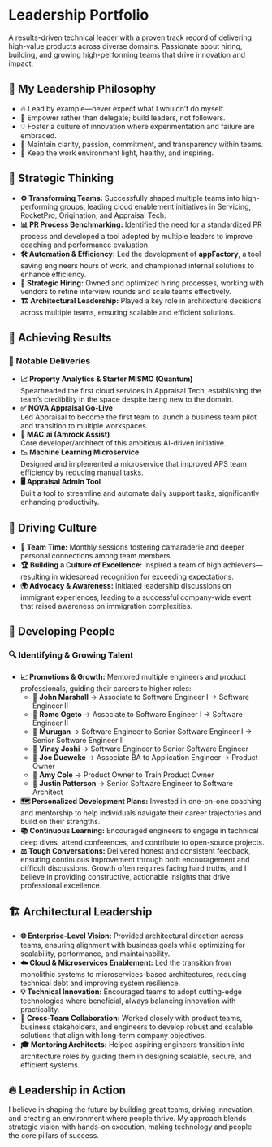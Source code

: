 # Leadership Portfolio

A results-driven technical leader with a proven track record of delivering high-value products across diverse domains. Passionate about hiring, building, and growing high-performing teams that drive innovation and impact.

## 🌟 My Leadership Philosophy
- 🔥 Lead by example—never expect what I wouldn’t do myself.
- 🚀 Empower rather than delegate; build leaders, not followers.
- 💡 Foster a culture of innovation where experimentation and failure are embraced.
- 🎯 Maintain clarity, passion, commitment, and transparency within teams.
- 🌱 Keep the work environment light, healthy, and inspiring.

## 🧠 Strategic Thinking
- **⚙️ Transforming Teams:** Successfully shaped multiple teams into high-performing groups, leading cloud enablement initiatives in Servicing, RocketPro, Origination, and Appraisal Tech.
- **📊 PR Process Benchmarking:** Identified the need for a standardized PR process and developed a tool adopted by multiple leaders to improve coaching and performance evaluation.
- **🛠️ Automation & Efficiency:** Led the development of **appFactory**, a tool saving engineers hours of work, and championed internal solutions to enhance efficiency.
- **🎯 Strategic Hiring:** Owned and optimized hiring processes, working with vendors to refine interview rounds and scale teams effectively.
- **🏗️ Architectural Leadership:** Played a key role in architecture decisions across multiple teams, ensuring scalable and efficient solutions.

## 🚀 Achieving Results
### 🎯 Notable Deliveries
- **📈 Property Analytics & Starter MISMO (Quantum)**  
  Spearheaded the first cloud services in Appraisal Tech, establishing the team’s credibility in the space despite being new to the domain.
- **✅ NOVA Appraisal Go-Live**  
  Led Appraisal to become the first team to launch a business team pilot and transition to multiple workspaces.
- **🤖 MAC.ai (Amrock Assist)**  
  Core developer/architect of this ambitious AI-driven initiative.
- **📉 Machine Learning Microservice**  
  Designed and implemented a microservice that improved APS team efficiency by reducing manual tasks.
- **🖥️ Appraisal Admin Tool**  
  Built a tool to streamline and automate daily support tasks, significantly enhancing productivity.

## 🤝 Driving Culture
- **🎉 Team Time:** Monthly sessions fostering camaraderie and deeper personal connections among team members.
- **🏆 Building a Culture of Excellence:** Inspired a team of high achievers—resulting in widespread recognition for exceeding expectations.
- **🌍 Advocacy & Awareness:** Initiated leadership discussions on immigrant experiences, leading to a successful company-wide event that raised awareness on immigration complexities.

## 🌱 Developing People
### 🔍 Identifying & Growing Talent
- **📈 Promotions & Growth:** Mentored multiple engineers and product professionals, guiding their careers to higher roles:  
  - 🏅 **John Marshall** → Associate to Software Engineer I → Software Engineer II  
  - 🏅 **Rome Ogeto** → Associate to Software Engineer I → Software Engineer II  
  - 🏅 **Murugan** → Software Engineer to Senior Software Engineer I → Senior Software Engineer II  
  - 🏅 **Vinay Joshi** → Software Engineer to Senior Software Engineer  
  - 🏅 **Joe Dueweke** → Associate BA to Application Engineer → Product Owner  
  - 🏅 **Amy Cole** → Product Owner to Train Product Owner  
  - 🏅 **Justin Patterson** → Senior Software Engineer to Software Architect  
- **🗺️ Personalized Development Plans:** Invested in one-on-one coaching and mentorship to help individuals navigate their career trajectories and build on their strengths.
- **📚 Continuous Learning:** Encouraged engineers to engage in technical deep dives, attend conferences, and contribute to open-source projects.
- **⚖️ Tough Conversations:** Delivered honest and consistent feedback, ensuring continuous improvement through both encouragement and difficult discussions. Growth often requires facing hard truths, and I believe in providing constructive, actionable insights that drive professional excellence.

## 🏗️ Architectural Leadership
- **🌐 Enterprise-Level Vision:** Provided architectural direction across teams, ensuring alignment with business goals while optimizing for scalability, performance, and maintainability.
- **☁️ Cloud & Microservices Enablement:** Led the transition from monolithic systems to microservices-based architectures, reducing technical debt and improving system resilience.
- **💡 Technical Innovation:** Encouraged teams to adopt cutting-edge technologies where beneficial, always balancing innovation with practicality.
- **🔄 Cross-Team Collaboration:** Worked closely with product teams, business stakeholders, and engineers to develop robust and scalable solutions that align with long-term company objectives.
- **🎓 Mentoring Architects:** Helped aspiring engineers transition into architecture roles by guiding them in designing scalable, secure, and efficient systems.

## 🔥 Leadership in Action
I believe in shaping the future by building great teams, driving innovation, and creating an environment where people thrive. My approach blends strategic vision with hands-on execution, making technology and people the core pillars of success.
